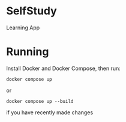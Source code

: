 # SelfStudy
Learning App

# Running
Install Docker and Docker Compose, then run:
```
docker compose up
```
or
```
docker compose up --build
```
if you have recently made changes
